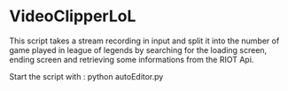 # VideoClipperLoL

This script takes a stream recording in input and split it into the number of game played in league of legends by searching for the loading screen, ending screen and retrieving some informations from the RIOT Api.


Start the script with : python autoEditor.py
